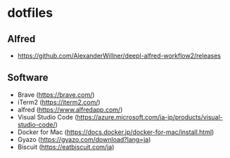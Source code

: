 # dotfiles

## Alfred
  - https://github.com/AlexanderWillner/deepl-alfred-workflow2/releases

## Software
  - Brave
    (https://brave.com/)
  - iTerm2
    (https://iterm2.com/)
  - alfred
    (https://www.alfredapp.com/)
  - Visual Studio Code
    (https://azure.microsoft.com/ja-jp/products/visual-studio-code/)
  - Docker for Mac
    (https://docs.docker.jp/docker-for-mac/install.html)
  - Gyazo
    (https://gyazo.com/download?lang=ja)
  - Biscuit
    (https://eatbiscuit.com/ja)
